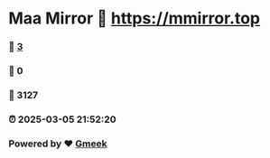 # Maa Mirror :link: https://mmirror.top 
### :page_facing_up: [3](https://mmirror.top/tag.html) 
### :speech_balloon: 0 
### :hibiscus: 3127 
### :alarm_clock: 2025-03-05 21:52:20 
### Powered by :heart: [Gmeek](https://github.com/Meekdai/Gmeek)
